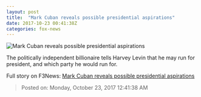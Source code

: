 ```yaml
---
layout: post
title:  "Mark Cuban reveals possible presidential aspirations"
date: 2017-10-23 00:41:38Z
categories: fox-news
---
```


![Mark Cuban reveals possible presidential aspirations](http://a57.foxnews.com/media2.foxnews.com/BrightCove/694940094001/2017/10/23/640/360/694940094001_5622048970001_5622023678001-vs.jpg)

The politically independent billionaire tells Harvey Levin that he may run for president, and which party he would run for.


Full story on F3News: [Mark Cuban reveals possible presidential aspirations](http://www.f3nws.com/n/CfCu3F)

> Posted on: Monday, October 23, 2017 12:41:38 AM
